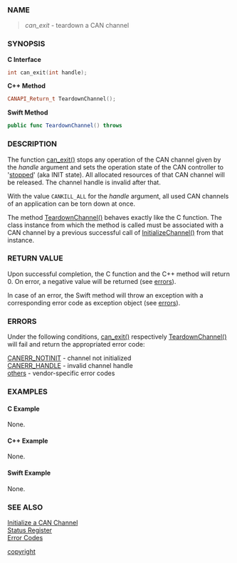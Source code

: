### NAME

> *can_exit* - teardown a CAN channel

### SYNOPSIS

<a id="can_exit"></a>
**C Interface**
```C
int can_exit(int handle);
```
<a id="teardownchannel"></a>
**C++ Method**
```C++
CANAPI_Return_t TeardownChannel();
```
<a id="func_teardownchannel"></a>
**Swift Method**
```Swift
public func TeardownChannel() throws
```

### DESCRIPTION

The function [can_exit()](#can_exit) stops any operation of the CAN channel given by the *handle* argument and sets the operation state of the CAN controller to '[stopped](/reference/status_register#status_bit_can_stopped)' (aka INIT state).
All allocated resources of that CAN channel will be released.
The channel handle is invalid after that.

With the value `CANKILL_ALL` for the *handle* argument, all used CAN channels of an application can be torn down at once.

The method [TeardownChannel()](#teardownchannel) behaves exactly like the C function.
The class instance from which the method is called must be associated with a CAN channel by a previous successful call of [InitializeChannel()](/reference/can_init#initializechannel) from that instance.

### RETURN VALUE

Upon successful completion, the C function and the C++ method will return 0. On error, a negative value will be returned (see [errors](#errors)).

In case of an error, the Swift method will throw an exception with a corresponding error code as exception object (see [errors](#errors)).

### ERRORS

Under the following conditions, [can_exit()](#can_exit) respectively [TeardownChannel()](#teardownchannel) will fail and return the appropriated error code:

[CANERR_NOTINIT](/reference/error_codes#error_notinit) - channel not initialized \
[CANERR_HANDLE](/reference/error_codes#error_handle)   - invalid channel handle \
[others](/reference/error_codes#error_vendor)          - vendor-specific error codes

### EXAMPLES

#### C Example

None.

#### C++ Example

None.

#### Swift Example

None.

### SEE ALSO

[Initialize a CAN Channel](/reference/can_init#name) \
[Status Register](/reference/status_register#name) \
[Error Codes](/reference/error_codes#name)


[copyright](../copyright.md ':include')